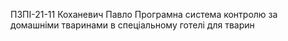
ПЗПІ-21-11 
Коханевич Павло
Програмна система контролю за домашніми тваринами в спеціальному готелі для тварин
